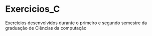 # Exercicios_C
Exercícios desenvolvidos durante o primeiro e segundo semestre da graduação de Ciências da computação
